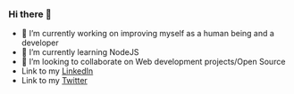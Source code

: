 ### Hi there 👋

- 🔭 I’m currently working on improving myself as a human being and a developer
- 🌱 I’m currently learning NodeJS
- 👯 I’m looking to collaborate on Web development projects/Open Source
- Link to my [LinkedIn](https://www.linkedin.com/in/harsh-palkar-566966222/)
- Link to my [Twitter](https://twitter.com/harshhwho)
<!--
**harshpalkar/harshpalkar** is a ✨ _special_ ✨ repository because its `README.md` (this file) appears on your GitHub profile.

Here are some ideas to get you started:

- 🔭 I’m currently working on ...
- 🌱 I’m currently learning ...
- 👯 I’m looking to collaborate on ...
- 🤔 I’m looking for help with ...
- 💬 Ask me about ...
- 📫 How to reach me: ...
- 😄 Pronouns: ...
- ⚡ Fun fact: ...
-->
